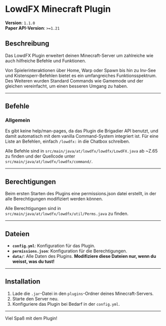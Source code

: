 # LowdFX Minecraft Plugin

**Version**: `1.1.0`  
**Paper API-Version**: `>=1.21`

## Beschreibung

Das LowdFX Plugin erweitert deinen Minecraft-Server um zahlreiche wie auch hilfreiche Befehle und Funktionen.

Von Spielerinteraktionen über Home, Warp oder Spawn bis hin zu Inv-See und Kistensperr-Befehlen bietet es ein umfangreiches Funktionsspektrum.
Des Weiteren wurden Standard Commands wie Gamemode und der gleichen vereinfacht, um einen besseren Umgang zu haben.

---

## Befehle

### Allgemein

Es gibt keine help/man-pages, da das Plugin die Brigadier API benutzt, und damit automatisch mit dem vanilla Command-System integriert ist.
Für eine Liste an Befehlen, einfach `/lowdfx:` in die Chatbox schreiben.

Alle Befehle sind in `src/main/java/at/lowdfx/lowdfx/LowdFX.java` ab ~Z.65 zu finden und der Quellcode unter `src/main/java/at/lowdfx/lowdfx/command/`.

---

## Berechtigungen

Beim ersten Starten des Plugins eine permissions.json datei erstellt, in der alle Berechtigungen modifiziert werden können.

Alle Berechtigungen sind in `src/main/java/at/lowdfx/lowdfx/util/Perms.java` zu finden.  

---

## Dateien

- **`config.yml`**: Konfiguration für das Plugin.
- **`permissions.json`**: Konfiguration für die Berechtigungen.
- **`data/`**: Alle Daten des Plugins. **Modifiziere diese Dateien nur, wenn du weisst, was du tust!**

---

## Installation

1. Lade die `.jar`-Datei in den `plugins`-Ordner deines Minecraft-Servers.
2. Starte den Server neu.
3. Konfiguriere das Plugin bei Bedarf in der `config.yml`.

---

Viel Spaß mit dem Plugin!

